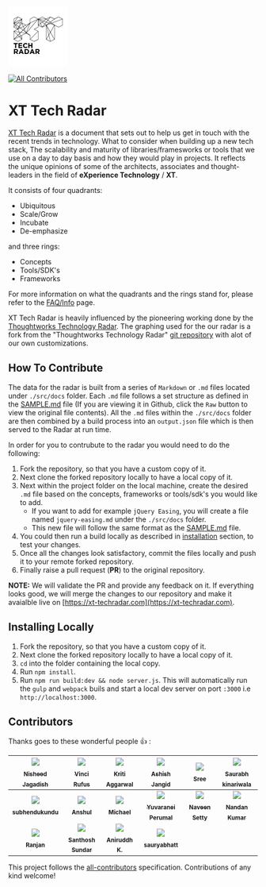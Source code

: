 ![XTR LOGO](/src/assets/xtr_logo_black.png "XT Tech Radar")

[![All Contributors](https://img.shields.io/badge/all_contributors-16-orange.svg?style=flat-square)](#contributors)

# XT Tech Radar

[XT Tech Radar](https://xt-techradar.com) is a document that sets out to help us get in touch with the recent trends in technology. What to consider when building up a new tech stack, The scalability and maturity of libraries/framesworks or tools that we use on a day to day basis and how they would play in projects. It reflects the unique opinions of some of the architects, associates and thought-leaders in the field of **eXperience Technology** / __XT__. 

It consists of four quadrants:
* Ubiquitous
* Scale/Grow
* Incubate
* De-emphasize

and three rings:
* Concepts
* Tools/SDK's
* Frameworks

For more information on what the quadrants and the rings stand for, please refer to the [FAQ/Info](/ABOUT.md) page.

XT Tech Radar is heavily influenced by the pioneering working done by the [Thoughtworks Technology Radar](https://www.thoughtworks.com/radar). The graphing used for the our radar is a fork from the "Thoughtworks Technology Radar" [git repository](https://github.com/thoughtworks/build-your-own-radar) with alot of our own customizations.

## How To Contribute
The data for the radar is built from a series of `Markdown` or `.md` files located under `./src/docs` folder. Each `.md` file follows a set structure as defined in the [SAMPLE.md](/SAMPLE.md) file (If you are viewing it in Github, click the `Raw` button to view the original file contents). All the `.md` files within the `./src/docs` folder are then combined by a build process into an `output.json` file which is then served to the Radar at run time.

In order for you to contrubute to the radar you would need to do the following:

1. Fork the repository, so that you have a custom copy of it.
2. Next clone the forked repository locally to have a local copy of it.
3. Next within the project folder on the local machine, create the desired `.md` file based on the concepts, frameworks or tools/sdk's you would like to add.
    * If you want to add for example `jQuery Easing`, you will create a file named `jquery-easing.md` under the `./src/docs` folder.
    * This new file will follow the same format as the [SAMPLE.md](/SAMPLE.md) file.
4. You could then run a build locally as described in [installation](#installing-locally) section, to test your changes.
5. Once all the changes look satisfactory, commit the files locally and push it to your remote forked repository.
6. Finally raise a pull request (**PR**) to the original repository. 

**NOTE:** We will validate the PR and provide any feedback on it. If everything looks good, we will merge the changes to our repository and make it avaialble live on [https://xt-techradar.com](https://xt-techradar.com).

## Installing Locally

1. Fork the repository, so that you have a custom copy of it.
2. Next clone the forked repository locally to have a local copy of it.
3. `cd` into the folder containing the local copy. 
4. Run `npm install`.
5. Run `npm run build:dev && node server.js`. This will automatically run the `gulp` and `webpack` buils and start a local dev server on port `:3000` i.e `http://localhost:3000`.





## Contributors

Thanks goes to these wonderful people :thumbsup: :

<!-- ALL-CONTRIBUTORS-LIST:START - Do not remove or modify this section -->
<!-- prettier-ignore -->
| <a href="https://github.com/nisheed2440"><img src="https://avatars3.githubusercontent.com/u/3470465?v=4" width="100px;"/><br /><sub><b>Nisheed Jagadish</b></sub></a> | <a href="https://github.com/areai51"><img src="https://avatars0.githubusercontent.com/u/357862?v=4" width="100px;"/><br /><sub><b>Vinci Rufus</b></sub></a> | <a href="https://github.com/kritiaggarwal"><img src="https://avatars3.githubusercontent.com/u/7406582?v=4" width="100px;"/><br /><sub><b>Kriti Aggarwal</b></sub></a> | <a href="https://github.com/Ashishdce"><img src="https://avatars1.githubusercontent.com/u/11964636?v=4" width="100px;"/><br /><sub><b>Ashish Jangid</b></sub></a> | <a href="https://github.com/Rsreelakshmi"><img src="https://avatars2.githubusercontent.com/u/31694005?v=4" width="100px;"/><br /><sub><b>Sree</b></sub></a> | <a href="https://github.com/saurabhkinariwala"><img src="https://avatars2.githubusercontent.com/u/30474228?v=4" width="100px;"/><br /><sub><b>Saurabh kinariwala</b></sub></a> |
| :---: | :---: | :---: | :---: | :---: | :---: |
| <a href="https://github.com/subhendukundu"><img src="https://avatars1.githubusercontent.com/u/20059141?v=4" width="100px;"/><br /><sub><b>subhendukundu</b></sub></a> | <a href="https://github.com/ans990"><img src="https://avatars0.githubusercontent.com/u/26963057?v=4" width="100px;"/><br /><sub><b>Anshul</b></sub></a> | <a href="https://github.com/michaelpackiyaraj"><img src="https://avatars2.githubusercontent.com/u/7973694?v=4" width="100px;"/><br /><sub><b>Michael</b></sub></a> | <a href="https://github.com/Yuvaranei"><img src="https://avatars3.githubusercontent.com/u/25721359?v=4" width="100px;"/><br /><sub><b>Yuvaranei Perumal</b></sub></a> | <a href="http://naveenkumarpg.github.io/"><img src="https://avatars3.githubusercontent.com/u/5549558?v=4" width="100px;"/><br /><sub><b>Naveen Setty</b></sub></a> | <a href="https://github.com/sirius93"><img src="https://avatars3.githubusercontent.com/u/6882879?v=4" width="100px;"/><br /><sub><b>Nandan Kumar</b></sub></a> |
| <a href="https://github.com/kumarranjansingh"><img src="https://avatars1.githubusercontent.com/u/12463387?v=4" width="100px;"/><br /><sub><b>Ranjan</b></sub></a> | <a href="https://gigacore.in/"><img src="https://avatars3.githubusercontent.com/u/278541?v=4" width="100px;"/><br /><sub><b>Santhosh Sundar</b></sub></a> | <a href="https://github.com/aniruddh047"><img src="https://avatars2.githubusercontent.com/u/25810438?v=4" width="100px;"/><br /><sub><b>Aniruddh K.</b></sub></a> | <a href="https://github.com/sauryabhatt"><img src="https://avatars3.githubusercontent.com/u/11456238?v=4" width="100px;"/><br /><sub><b>sauryabhatt</b></sub></a> |
<!-- ALL-CONTRIBUTORS-LIST:END -->

This project follows the [all-contributors](https://github.com/kentcdodds/all-contributors) specification. Contributions of any kind welcome!